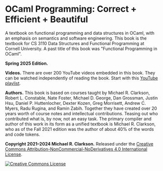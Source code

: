 # OCaml Programming: Correct + Efficient + Beautiful

A textbook on functional programming and data structures in OCaml, with an
emphasis on semantics and software engineering. This book is the textbook for CS
3110 Data Structures and Functional Programming at Cornell University. A past
title of this book was "Functional Programming in OCaml".

**Spring 2025 Edition.**

**Videos.** There are over 200 YouTube videos embedded in this book.
They can be watched independently of reading the book. Start with
this [YouTube playlist][videos].

**Authors.** This book is based on courses taught by Michael R. Clarkson, Robert
L. Constable, Nate Foster, Michael D. George, Dan Grossman, Justin Hsu, Daniel
P. Huttenlocher, Dexter Kozen, Greg Morrisett, Andrew C. Myers, Radu Rugina, and
Ramin Zabih. Together they have created over 20 years worth of course notes and
intellectual contributions. Teasing out who contributed what is, by now, not an
easy task. The primary compiler and author of this work in its form as a unified
textbook is Michael R. Clarkson, who as of the Fall 2021 edition was the author
of about 40% of the words and code tokens.

**Copyright 2021–2024 Michael R. Clarkson.** Released under the <a rel="license"
href="http://creativecommons.org/licenses/by-nc-nd/4.0/">Creative Commons
Attribution-NonCommercial-NoDerivatives 4.0 International License</a>.

<a rel="license" href="http://creativecommons.org/licenses/by-nc-nd/4.0/">
<img alt="Creative Commons License" style="border-width:0"
src="https://i.creativecommons.org/l/by-nc-nd/4.0/80x15.png" /></a>

[videos]: https://www.youtube.com/playlist?list=PLre5AT9JnKShBOPeuiD9b-I4XROIJhkIU
